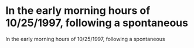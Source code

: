 # In the early morning hours of 10/25/1997, following a spontaneous

In the early morning hours of 10/25/1997, following a spontaneous